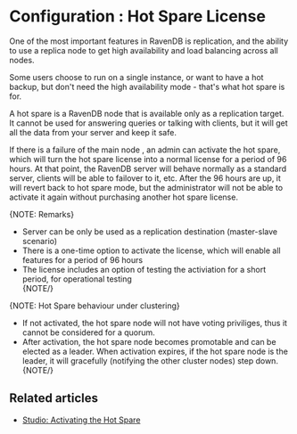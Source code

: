 # Configuration : Hot Spare License

One of the most important features in RavenDB is replication, and the ability to use a 
replica node to get high availability and load balancing across all nodes.

Some users choose to run on a single instance, or want to have a hot backup, but don't need 
the high availability mode - that's what hot spare is for.

A hot spare is a RavenDB node that is available only as a replication target. It cannot be 
used for answering queries or talking with clients, but it will get all the data from your 
server and keep it safe.

If there is a failure of the main node , an admin can activate the hot spare, 
which will turn the hot spare license into a normal license for a period of 96 hours. At that 
point, the RavenDB server will behave normally as a standard server, clients will be able to 
failover to it, etc. After the 96 hours are up, it will revert back to hot spare mode, but the 
administrator will not be able to activate it again without purchasing another hot spare license.

{NOTE: Remarks}
- Server can be only be used as a replication destination (master-slave scenario)  
- There is a one-time option to activate the license, which will enable all features for a period of 96 hours  
- The license includes an option of testing the activiation for a short period, for operational testing  
{NOTE/}

{NOTE: Hot Spare behaviour under clustering}
- If not activated, the hot spare node will not have voting priviliges, thus it cannot be considered for a quorum.   
- After activation, the hot spare node becomes promotable and can be elected as a leader. When activation expires, 
if the hot spare node is the leader, it will gracefully (notifying the other cluster nodes) step down.   
{NOTE/}

## Related articles

- [Studio: Activating the Hot Spare](../../studio/management/hot-spare)